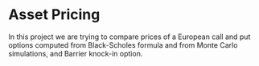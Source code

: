 # Asset Pricing

In this project we are trying to compare prices of a European call and put options computed from Black-Scholes formula and from Monte Carlo simulations, and Barrier knock-in option.